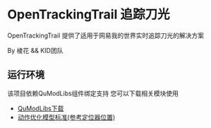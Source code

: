 # OpenTrackingTrail 追踪刀光

OpenTrackingTrail 提供了适用于网易我的世界实时追踪刀光的解决方案
 
By 棱花 && KID团队

## 运行环境
该项目依赖QuModLibs组件绑定支持 您可以下载相关模块使用
- [QuModLibs下载](https://gitee.com/bili_zero123/qu_mod_libs)
- [动作优化模型标准(参考定位器位置)](https://gitee.com/bili_zero123/ksopen-aopt/tree/main/Models)